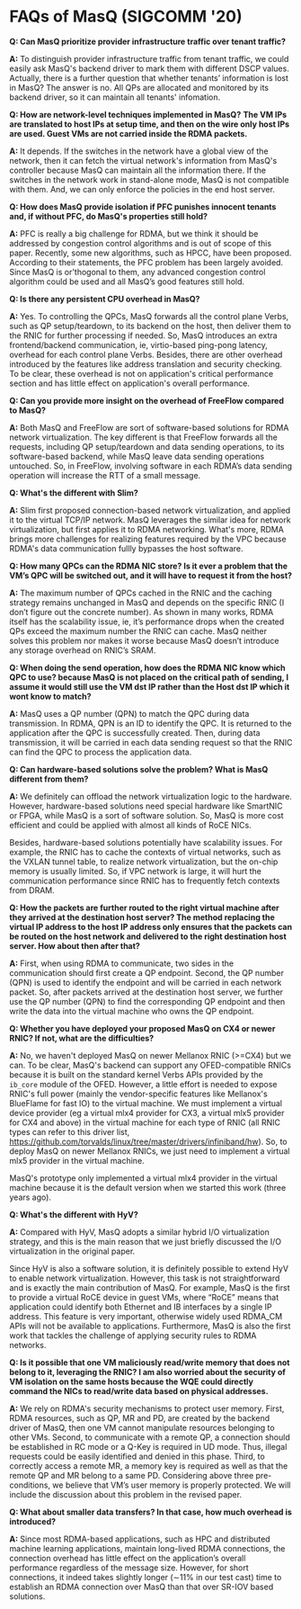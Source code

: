 # FAQs of MasQ (SIGCOMM '20)

**Q: Can MasQ prioritize provider infrastructure traffic over tenant traffic?**

**A:** To distinguish provider infrastructure traffic from tenant traffic, we could easily ask MasQ's backend driver to mark them with different DSCP values. Actually, there is a further question that whether tenants’ information is lost in MasQ? The answer is no. All QPs are allocated and monitored by its backend driver, so it can maintain all tenants' infomation.

**Q: How are network-level techniques implemented in MasQ?** **The VM IPs are translated to host IPs at setup time, and then on the wire only host IPs are used. Guest VMs are not carried inside the RDMA packets.**

**A:** It depends. If the switches in the network have a global view of the network, then it can fetch the virtual network's information from MasQ's controller because MasQ can maintain all the information there. If the switches in the network work in stand-alone mode, MasQ is not compatible with them. And, we can only enforce the policies in the end host server.

**Q: How does MasQ provide isolation if PFC punishes innocent tenants and, if without PFC, do MasQ's properties still hold?**

**A:** PFC is really a big challenge for RDMA, but we think it should be addressed by congestion control algorithms and is out of scope of this paper. Recently, some new algorithms, such as HPCC, have been proposed. According to their statements, the PFC problem has been largely avoided. Since MasQ is or'thogonal to them, any advanced congestion control algorithm could be used and all MasQ’s good features still hold.

**Q: Is there any persistent CPU overhead in MasQ?**

**A:** Yes. To controlling the QPCs, MasQ forwards all the control plane Verbs, such as QP setup/teardown, to its backend on the host, then deliver them to the RNIC for further processing if needed. So, MasQ introduces an extra frontend/backend communication, ie, virtio-based ping-pong latency, overhead for each control plane Verbs. Besides, there are other overhead introduced by the features like address translation and security checking. To be clear, these overhead is not on application's critical performance section and has little effect on application's overall performance.

**Q: Can you provide more insight on the overhead of FreeFlow compared to MasQ?**

**A:** Both MasQ and FreeFlow are sort of software-based solutions for RDMA network virtualization. The key different is that FreeFlow forwards all the requests, including QP setup/teardown and data sending operations, to its software-based backend, while MasQ leave data sending operations untouched. So, in FreeFlow, involving software in each RDMA’s data sending operation will increase the RTT of a small message.

**Q: What's the different with Slim?**

**A:** Slim first proposed connection-based network virtualization, and applied it to the virtual TCP/IP network. MasQ leverages the similar idea for network virtualization, but first applies it to RDMA networking. What's more, RDMA brings more challenges for realizing features required by the VPC because RDMA's data communication fullly bypasses the host software.

**Q: How many QPCs can the RDMA NIC store? Is it ever a problem that the VM’s QPC will be switched out, and it will have to request it from the host?**

**A:** The maximum number of QPCs cached in the RNIC and the caching strategy remains unchanged in MasQ and depends on the specific RNIC (I don’t figure out the concrete number). As shown in many works, RDMA itself has the scalability issue, ie, it’s performance drops when the created QPs exceed the maximum number the RNIC can cache. MasQ neither solves this problem nor makes it worse because MasQ doesn’t introduce any storage overhead on RNIC’s SRAM.

**Q: When doing the send operation, how does the RDMA NIC know which QPC to use? because MasQ is not placed on the critical path of sending, I assume it would still use the VM dst IP rather than the Host dst IP which it wont know to match?**

**A:** MasQ uses a QP number (QPN) to match the QPC during data transmission. In RDMA, QPN is an ID to identify the QPC. It is returned to the application after the QPC is successfully created.  Then, during data transmission, it will be carried in each data sending request so that the RNIC can find the QPC to process the application data.

**Q: Can hardware-based solutions solve the problem? What is MasQ different from them?**

**A:** We definitely can offload the network virtualization logic to the hardware. However, hardware-based solutions need special hardware like SmartNIC or FPGA, while MasQ is a sort of software solution. So, MasQ is more cost efficient and could be applied with almost all kinds of RoCE NICs.

Besides, hardware-based solutions potentially have scalability issues. For example, the RNIC has to cache the contexts of virtual networks, such as the VXLAN tunnel table, to realize network virtualization, but the on-chip memory is usually limited. So, if VPC network is large, it will hurt the communication performance since RNIC has to frequently fetch contexts from DRAM.

**Q: How the packets are further routed to the right virtual machine after they arrived at the destination host server? The method replacing the virtual IP address to the host IP address only ensures that the packets can be routed on the host network and delivered to the right destination host server. How about then after that?**

**A:** First, when using RDMA to communicate, two sides in the communication should first create a QP endpoint. Second, the QP number (QPN) is used to identify the endpoint and will be carried in each network packet. So, after packets arrived at the destination host server, we further use the QP number (QPN) to find the corresponding QP endpoint and then write the data into the virtual machine who owns the QP endpoint.

**Q: Whether you have deployed your proposed MasQ on CX4 or newer RNIC? If not, what are the difficulties?**

**A:** No, we haven't deployed MasQ on newer Mellanox RNIC (>=CX4) but we can. To be clear, MasQ's backend can support any OFED-compatible RNICs because it is built on the standard kernel Verbs APIs provided by the `ib_core` module of the OFED. However, a little effort is needed to expose RNIC's full power (mainly the vendor-specific features like Mellanox's BlueFlame for fast IO) to the virtual machine. We must implement a virtual device provider (eg a virtual mlx4 provider for CX3, a virtual mlx5 provider for CX4 and above) in the virtual machine for each type of RNIC (all RNIC types can refer to this driver list, https://github.com/torvalds/linux/tree/master/drivers/infiniband/hw). So, to deploy MasQ on newer Mellanox RNICs, we just need to implement a virtual mlx5 provider in the virtual machine.

MasQ's prototype only implemented a virtual mlx4 provider in the virtual machine because it is the default version when we started this work (three years ago). 

**Q: What's the different with HyV?**

**A:** Compared with HyV, MasQ adopts a similar hybrid I/O virtualization strategy, and this is the main reason that we just briefly discussed the I/O virtualization in the original paper. 

Since HyV is also a software solution, it is definitely possible to extend HyV to enable network virtualization. However, this task is not straightforward and is exactly the main contribution of MasQ. For example, MasQ is the first to provide a virtual RoCE device in guest VMs, where “RoCE” means that application could identify both Ethernet and IB interfaces by a single IP address. This feature is very important, otherwise widely used RDMA_CM APIs will not be available to applications. Furthermore, MasQ is also the first work that tackles the challenge of applying security rules to RDMA networks.

**Q: Is it possible that one VM maliciously read/write memory that does not belong to it, leveraging the RNIC? I am also worried about the security of VM isolation on the same hosts because the WQE could directly command the NICs to read/write data based on physical addresses.**

**A:** We rely on RDMA's security mechanisms to protect user memory. First, RDMA resources, such as QP, MR and PD, are created by the backend driver of MasQ, then one VM cannot manipulate resources belonging to other VMs. Second, to communicate with a remote QP, a connection should be established in RC mode or a Q-Key is required in UD mode. Thus, illegal requests could be easily identified and denied in this phase. Third, to correctly access a remote MR, a memory key is required as well as that the remote QP and MR belong to a same PD. Considering above three pre-conditions, we believe that VM’s user memory is properly protected. We will include the discussion about this problem in the revised paper.

**Q: What about smaller data transfers? In that case, how much overhead is introduced?**

**A:** Since most RDMA-based applications, such as HPC and distributed machine learning applications, maintain long-lived RDMA connections, the connection overhead has little effect on the application’s overall performance regardless of the message size. However, for short connections, it indeed takes slightly longer (∼11% in our test cast) time to establish an RDMA connection over MasQ than that over SR-IOV based solutions. 

